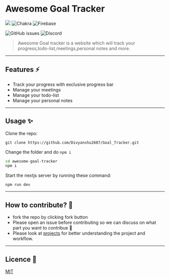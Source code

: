 # Awesome Goal Tracker

![](https://img.shields.io/badge/Next-black?style=for-the-badge&logo=next.js&logoColor=white) ![Chakra](https://img.shields.io/badge/chakra-%234ED1C5.svg?style=for-the-badge&logo=chakraui&logoColor=white) ![Firebase](https://img.shields.io/badge/Firebase-039BE5?style=for-the-badge&logo=Firebase&logoColor=white)

![GitHub issues](https://img.shields.io/github/issues-raw/shivam1317/awesome-goal-tracker) ![Discord](https://img.shields.io/discord/833787171130834945?label=discord)

> Awesome Goal tracker is a website which will track your progress,todo-list,meetings,personal notes and more.

---

## Features ⚡

- Track your progress with exclusive progress bar
- Manage your meetings
- Manage your todo-list
- Manage your personal notes

---

## Usage ✨

Clone the repo:

```
git clone https://github.com/Divyanshu2607/Goal_Tracker.git
```

Change the folder and do `npm i`

```bash
cd awesome-goal-tracker
npm i
```

Start the nextjs server by running these command:

```
npm run dev
```

---

## How to contribute? 🤔

- fork the repo by clicking fork button
- Please open an issue before contributing so we can discuss on what part you want to contribue 🙂
- Please look at [projects](https://github.com/shivam1317/awesome-goal-tracker/projects/2) for better understanding the project and workflow.

---

## Licence 📑

[MIT](https://github.com/shivam1317/awesome-goal-tracker/blob/main/LICENSE)
